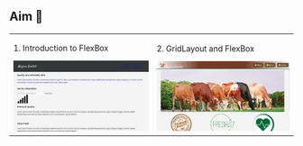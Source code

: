 ## Aim 🏹

<table>
  <tr>
    <td>
      <p>1. Introduction to FlexBox</p>
      <img src='images/using-flex-box.png' alt="flex">
    </td>
    <td>
      <p>2. GridLayout and FlexBox</p>
      <img src='images/using-grid-layout.png' alt="grid">
    </td>
  </tr>
</table>
